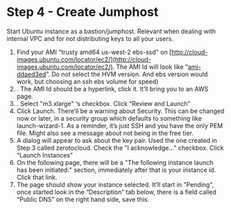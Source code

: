 # Step 4 - Create Jumphost

Start Ubuntu instance as a bastion/jumphost. Relevant when dealing with internal VPC and for not distributing keys to all your users.

1. Find your AMI "trusty amd64 us-west-2 ebs-ssd" on [http://cloud-images.ubuntu.com/locator/ec2/](http://cloud-images.ubuntu.com/locator/ec2/).  The AMI Id will look like “[ami-ddaed3ed](https://console.aws.amazon.com/ec2/home?region=us-west-2#launchAmi=ami-ddaed3ed)”. Do not select the HVM version. And ebs version would work, but choosing an ssh ebs volume for speed)
2. . The AMI Id should be a hyperlink, click it. It’ll bring you to an AWS page.
3. . Select "m3.xlarge" ‘s checkbox. Click “Review and Launch”
4. Click Launch. There’ll be a warning about Security. This can be changed now or later, in a security group which defaults to something like launch-wizard-1. As a reminder, it’s just SSH and you have the only PEM file. Might also see a message about not being in the free tier.
5. A dialog will appear to ask about the key pair. Used the one created in Step 3 called zerotocloud. Check the "I acknowledge…" checkbox.  Click “Launch Instances”
6. On the following page, there will be a "The following instance launch has been initiated:" section, immediately after that is your instance id. Click that link.
7. The page should show your instance selected. It’ll start in "Pending", once started look in the “Description” tab below, there is a field called “Public DNS” on the right hand side, save this.
